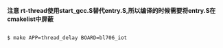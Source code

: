 **注意 rt-thread使用start_gcc.S替代entry.S,所以编译的时候需要将entry.S在cmakelist中屏蔽**

```bash

$ make APP=thread_delay BOARD=bl706_iot

```
